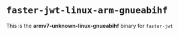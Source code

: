 # `faster-jwt-linux-arm-gnueabihf`

This is the **armv7-unknown-linux-gnueabihf** binary for `faster-jwt`
